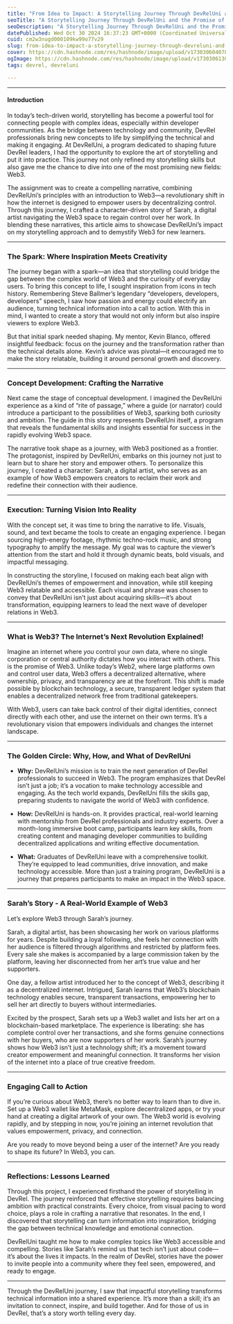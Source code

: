 ```yaml
---
title: "From Idea to Impact: A Storytelling Journey Through DevRelUni and the Promise of Web3"
seoTitle: "A Storytelling Journey Through DevRelUni and the Promise of Web3"
seoDescription: "A Storytelling Journey Through DevRelUni and the Promise of Web3"
datePublished: Wed Oct 30 2024 16:37:23 GMT+0000 (Coordinated Universal Time)
cuid: cm2w3nugd000109kw99o77v29
slug: from-idea-to-impact-a-storytelling-journey-through-devreluni-and-the-promise-of-web3
cover: https://cdn.hashnode.com/res/hashnode/image/upload/v1730306040784/76f397af-51c0-4767-bdac-f15a679c4c6c.png
ogImage: https://cdn.hashnode.com/res/hashnode/image/upload/v1730306130441/9737d096-1a53-488e-915f-b66f17cd0c8a.png
tags: devrel, devreluni

---
```


---

#### **Introduction**

In today’s tech-driven world, storytelling has become a powerful tool for connecting people with complex ideas, especially within developer communities. As the bridge between technology and community, DevRel professionals bring new concepts to life by simplifying the technical and making it engaging. At DevRelUni, a program dedicated to shaping future DevRel leaders, I had the opportunity to explore the art of storytelling and put it into practice. This journey not only refined my storytelling skills but also gave me the chance to dive into one of the most promising new fields: Web3.

The assignment was to create a compelling narrative, combining DevRelUni’s principles with an introduction to Web3—a revolutionary shift in how the internet is designed to empower users by decentralizing control. Through this journey, I crafted a character-driven story of Sarah, a digital artist navigating the Web3 space to regain control over her work. In blending these narratives, this article aims to showcase DevRelUni’s impact on my storytelling approach and to demystify Web3 for new learners.

---

### **The Spark: Where Inspiration Meets Creativity**

The journey began with a spark—an idea that storytelling could bridge the gap between the complex world of Web3 and the curiosity of everyday users. To bring this concept to life, I sought inspiration from icons in tech history. Remembering Steve Ballmer’s legendary “developers, developers, developers” speech, I saw how passion and energy could electrify an audience, turning technical information into a call to action. With this in mind, I wanted to create a story that would not only inform but also inspire viewers to explore Web3.

But that initial spark needed shaping. My mentor, Kevin Blanco, offered insightful feedback: focus on the journey and the transformation rather than the technical details alone. Kevin’s advice was pivotal—it encouraged me to make the story relatable, building it around personal growth and discovery.

---

### **Concept Development: Crafting the Narrative**

Next came the stage of conceptual development. I imagined the DevRelUni experience as a kind of “rite of passage,” where a guide (or narrator) could introduce a participant to the possibilities of Web3, sparking both curiosity and ambition. The guide in this story represents DevRelUni itself, a program that reveals the fundamental skills and insights essential for success in the rapidly evolving Web3 space.

The narrative took shape as a journey, with Web3 positioned as a frontier. The protagonist, inspired by DevRelUni, embarks on this journey not just to learn but to share her story and empower others. To personalize this journey, I created a character: Sarah, a digital artist, who serves as an example of how Web3 empowers creators to reclaim their work and redefine their connection with their audience.

---

### **Execution: Turning Vision Into Reality**

With the concept set, it was time to bring the narrative to life. Visuals, sound, and text became the tools to create an engaging experience. I began sourcing high-energy footage, rhythmic techno-rock music, and strong typography to amplify the message. My goal was to capture the viewer’s attention from the start and hold it through dynamic beats, bold visuals, and impactful messaging.

In constructing the storyline, I focused on making each beat align with DevRelUni’s themes of empowerment and innovation, while still keeping Web3 relatable and accessible. Each visual and phrase was chosen to convey that DevRelUni isn’t just about acquiring skills—it’s about transformation, equipping learners to lead the next wave of developer relations in Web3.

---

### **What is Web3? The Internet’s Next Revolution Explained!**

Imagine an internet where *you* control your own data, where no single corporation or central authority dictates how you interact with others. This is the promise of Web3. Unlike today’s Web2, where large platforms own and control user data, Web3 offers a decentralized alternative, where ownership, privacy, and transparency are at the forefront. This shift is made possible by blockchain technology, a secure, transparent ledger system that enables a decentralized network free from traditional gatekeepers.

With Web3, users can take back control of their digital identities, connect directly with each other, and use the internet on their own terms. It’s a revolutionary vision that empowers individuals and changes the internet landscape.

---

### **The Golden Circle: Why, How, and What of DevRelUni**

* **Why:** DevRelUni’s mission is to train the next generation of DevRel professionals to succeed in Web3. The program emphasizes that DevRel isn’t just a job; it’s a vocation to make technology accessible and engaging. As the tech world expands, DevRelUni fills the skills gap, preparing students to navigate the world of Web3 with confidence.
    
* **How:** DevRelUni is hands-on. It provides practical, real-world learning with mentorship from DevRel professionals and industry experts. Over a month-long immersive boot camp, participants learn key skills, from creating content and managing developer communities to building decentralized applications and writing effective documentation.
    
* **What:** Graduates of DevRelUni leave with a comprehensive toolkit. They’re equipped to lead communities, drive innovation, and make technology accessible. More than just a training program, DevRelUni is a journey that prepares participants to make an impact in the Web3 space.
    

---

### **Sarah’s Story - A Real-World Example of Web3**

Let’s explore Web3 through Sarah’s journey.

Sarah, a digital artist, has been showcasing her work on various platforms for years. Despite building a loyal following, she feels her connection with her audience is filtered through algorithms and restricted by platform fees. Every sale she makes is accompanied by a large commission taken by the platform, leaving her disconnected from her art’s true value and her supporters.

One day, a fellow artist introduced her to the concept of Web3, describing it as a decentralized internet. Intrigued, Sarah learns that Web3’s blockchain technology enables secure, transparent transactions, empowering her to sell her art directly to buyers without intermediaries.

Excited by the prospect, Sarah sets up a Web3 wallet and lists her art on a blockchain-based marketplace. The experience is liberating: she has complete control over her transactions, and she forms genuine connections with her buyers, who are now supporters of her work. Sarah’s journey shows how Web3 isn’t just a technology shift; it’s a movement toward creator empowerment and meaningful connection. It transforms her vision of the internet into a place of true creative freedom.

---

### **Engaging Call to Action**

If you’re curious about Web3, there’s no better way to learn than to dive in. Set up a Web3 wallet like MetaMask, explore decentralized apps, or try your hand at creating a digital artwork of your own. The Web3 world is evolving rapidly, and by stepping in now, you’re joining an internet revolution that values empowerment, privacy, and connection.

Are you ready to move beyond being a user of the internet? Are you ready to shape its future? In Web3, you can.

---

### **Reflections: Lessons Learned**

Through this project, I experienced firsthand the power of storytelling in DevRel. The journey reinforced that effective storytelling requires balancing ambition with practical constraints. Every choice, from visual pacing to word choice, plays a role in crafting a narrative that resonates. In the end, I discovered that storytelling can turn information into inspiration, bridging the gap between technical knowledge and emotional connection.

DevRelUni taught me how to make complex topics like Web3 accessible and compelling. Stories like Sarah’s remind us that tech isn’t just about code—it’s about the lives it impacts. In the realm of DevRel, stories have the power to invite people into a community where they feel seen, empowered, and ready to engage.

---

Through the DevRelUni journey, I saw that impactful storytelling transforms technical information into a shared experience. It’s more than a skill; it’s an invitation to connect, inspire, and build together. And for those of us in DevRel, that’s a story worth telling every day.